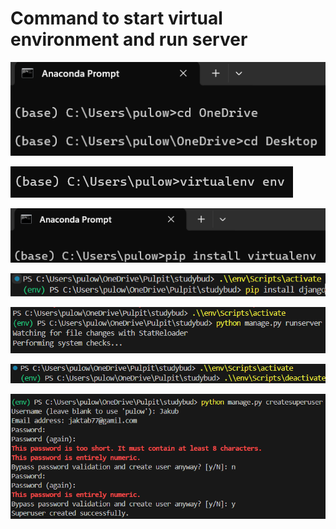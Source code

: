 # Command to start virtual environment and run server

![](https://github.com/JakubTabor/Django_discord_like_project/blob/discord_like_website/Images/command_desktop.png)

![](https://github.com/JakubTabor/Django_discord_like_project/blob/discord_like_website/Images/env_folder_creation.png)

![](https://github.com/JakubTabor/Django_discord_like_project/blob/discord_like_website/Images/instalation_of_virtualenv.png)

![](https://github.com/JakubTabor/Django_discord_like_project/blob/discord_like_website/Images/installation_of_django_env.png)

![](https://github.com/JakubTabor/Django_discord_like_project/blob/main/Images/start_virtualenv_and_run_server.png)

![](https://github.com/JakubTabor/Django_discord_like_project/blob/discord_like_website/Images/deactivation.png)

![](https://github.com/JakubTabor/Django_discord_like_project/blob/discord_like_website/Images/command_to_create_user.png)
